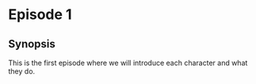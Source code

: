 Episode 1
==========

Synopsis
--------
This is the first episode where we will introduce each character and what they do.
